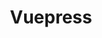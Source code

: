 ---
title: "Vuepress"
meta_title: "Vuepress Themes | A Curated Directory Of Free Vuepress Themes"
meta_description: "A curated directory of best free Vuepress themes created by independent web designers & developers that are open source, MIT licensed & available for free to download."
icon: images/icons/vuepress.svg
official_url: https://vuepress.vuejs.org/
github_path: vuejs/vuepress
twitter_username: vuepress
license: MIT
license_url: "https://github.com/vuejs/vuepress/blob/master/LICENSE"
language: JavaScript
taxonomy: ssg
url: /vuepress-themes
short_description: "Vuepress is a Minimalistic Vue-powered static site generator. Each page generated by VuePress has its own pre-rendered static HTML, providing great loading performance and is SEO-friendly. "
subscription_form:
  enable: true
  title: "Stay up to date with Jamstack resources & news"
  form_action: "https://statichunt.us20.list-manage.com/subscribe/post?u=dee5423f5cc21fc892eced0e9&amp;id=af2dc095be"
  form_name: "b_dee5423f5cc21fc892eced0e9_af2dc095be"
  button_label: "Subscribe"
---